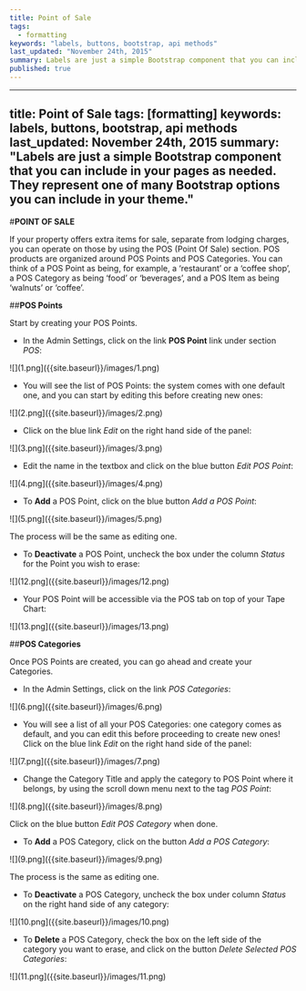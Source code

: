 ```yaml
---
title: Point of Sale
tags: 
  - formatting
keywords: "labels, buttons, bootstrap, api methods"
last_updated: "November 24th, 2015"
summary: Labels are just a simple Bootstrap component that you can include in your pages as needed. They represent one of many Bootstrap options you can include in your theme.
published: true
---
```


---
title: Point of Sale
tags: [formatting]
keywords: labels, buttons, bootstrap, api methods
last_updated: November 24th, 2015
summary: "Labels are just a simple Bootstrap component that you can include in your pages as needed. They represent one of many Bootstrap options you can include in your theme."
---

#**POINT OF SALE**

If your property offers extra items for sale, separate from lodging charges, you can operate on those by using the POS (Point Of Sale) section. POS products are organized around POS Points and POS Categories. You can think of a POS Point as being, for example, a ‘restaurant’ or a ‘coffee shop’, a POS Category as being ‘food’ or ‘beverages’, and a POS Item as being ‘walnuts’ or ‘coffee’.  

##**POS Points**

Start by creating your POS Points.  

- In the Admin Settings, click on the link **POS Point** link under section _POS_:

![](1.png]({{site.baseurl}}/images/1.png)  

- You will see the list of POS Points: the system comes with one default one, and you can start by editing this before creating new ones:  

![](2.png]({{site.baseurl}}/images/2.png)  

 - Click on the blue link _Edit_ on the right hand side of the panel:  
 
 ![](3.png]({{site.baseurl}}/images/3.png)  
 
 - Edit the name in the textbox and click on the blue button _Edit POS Point_:  
 
 ![](4.png]({{site.baseurl}}/images/4.png)  
 
 - To **Add** a POS Point, click on the blue button _Add a POS Point_:  
 
 ![](5.png]({{site.baseurl}}/images/5.png)  
 
 The process will be the same as editing one.  
 
 - To **Deactivate** a POS Point, uncheck the box under the column _Status_ for the Point you wish to erase:  
 
 ![](12.png]({{site.baseurl}}/images/12.png)  
 
 - Your POS Point will be accessible via the POS tab on top of your Tape Chart:  
 
 ![](13.png]({{site.baseurl}}/images/13.png)  
 
 
 ##**POS Categories**  
 
 Once POS Points are created, you can go ahead and create your Categories.
 
 - In the Admin Settings, click on the link _POS Categories_:  
 
 ![](6.png]({{site.baseurl}}/images/6.png)  
 
 - You will see a list of all your POS Categories: one category comes as default, and you can edit this before proceeding to create new ones! Click on the blue link _Edit_ on the right hand side of the panel:  
 
 ![](7.png]({{site.baseurl}}/images/7.png)  
 
 - Change the Category Title and apply the category to POS Point where it belongs, by using the scroll down menu next to the tag _POS Point_:  
 
![](8.png]({{site.baseurl}}/images/8.png)  

Click on the blue button _Edit POS Category_ when done.  

- To **Add** a POS Category, click on the button _Add a POS Category_:  

![](9.png]({{site.baseurl}}/images/9.png)  

The process is the same as editing one.

- To **Deactivate** a POS Category, uncheck the box under column _Status_ on the right hand side of any category:  

![](10.png]({{site.baseurl}}/images/10.png)  

- To **Delete** a POS Category, check the box on the left side of the category you want to erase, and click on the button _Delete Selected POS Categories_:  

![](11.png]({{site.baseurl}}/images/11.png)  









 
 


